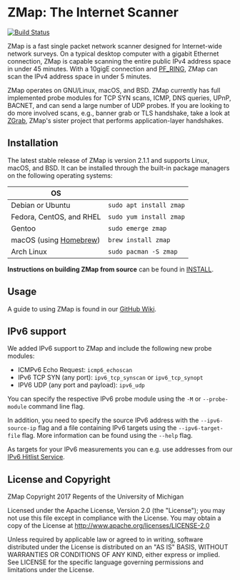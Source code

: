 ZMap: The Internet Scanner
==========================

[![Build Status](https://travis-ci.org/zmap/zmap.svg?branch=travis-configuration)](https://travis-ci.org/zmap/zmap)

ZMap is a fast single packet network scanner designed for Internet-wide network
surveys. On a typical desktop computer with a gigabit Ethernet connection, ZMap
is capable scanning the entire public IPv4 address space in under 45 minutes. With
a 10gigE connection and [PF_RING](http://www.ntop.org/products/packet-capture/pf_ring/),
ZMap can scan the IPv4 address space in under 5 minutes.

ZMap operates on GNU/Linux, macOS, and BSD. ZMap currently has full implemented
probe modules for TCP SYN scans, ICMP, DNS queries, UPnP, BACNET, and can send a
large number of UDP probes. If you are looking to do more involved scans, e.g.,
banner grab or TLS handshake, take a look at [ZGrab](https://github.com/zmap/zgrab),
ZMap's sister project that performs application-layer handshakes.

Installation
------------

The latest stable release of ZMap is version 2.1.1 and supports Linux, macOS, and
BSD. It can be installed through the built-in package managers on the following
operating systems:

| OS                                        |                             |
| ----------------------------------------- | --------------------------- |
| Debian or Ubuntu                          | `sudo apt install zmap`     |
| Fedora, CentOS, and RHEL                  | `sudo yum install zmap`     |
| Gentoo                                    | `sudo emerge zmap`          |
| macOS (using [Homebrew](https://brew.sh)) | `brew install zmap`         |
| Arch Linux                                | `sudo pacman -S zmap`       |

**Instructions on building ZMap from source** can be found in [INSTALL](INSTALL.md).

Usage
-----

A guide to using ZMap is found in our [GitHub Wiki](https://github.com/zmap/zmap/wiki).

IPv6 support
------------

We added IPv6 support to ZMap and include the following new probe modules:

* ICMPv6 Echo Request: `icmp6_echoscan`
* IPv6 TCP SYN (any port): `ipv6_tcp_synscan` or `ipv6_tcp_synopt`
* IPV6 UDP (any port and payload): `ipv6_udp`

You can specify the respective IPv6 probe module using the `-M` or `--probe-module` command line flag.

In addition, you need to specify the source IPv6 address with the `--ipv6-source-ip` flag and a file containing IPv6 targets using the `--ipv6-target-file` flag.
More information can be found using the `--help` flag.

As targets for your IPv6 measurements you can e.g. use addresses from our [IPv6 Hitlist Service](https://ipv6hitlist.github.io/).


License and Copyright
---------------------

ZMap Copyright 2017 Regents of the University of Michigan

Licensed under the Apache License, Version 2.0 (the "License"); you may not use
this file except in compliance with the License. You may obtain a copy of the
License at http://www.apache.org/licenses/LICENSE-2.0

Unless required by applicable law or agreed to in writing, software distributed
under the License is distributed on an "AS IS" BASIS, WITHOUT WARRANTIES OR
CONDITIONS OF ANY KIND, either express or implied. See LICENSE for the specific
language governing permissions and limitations under the License.

